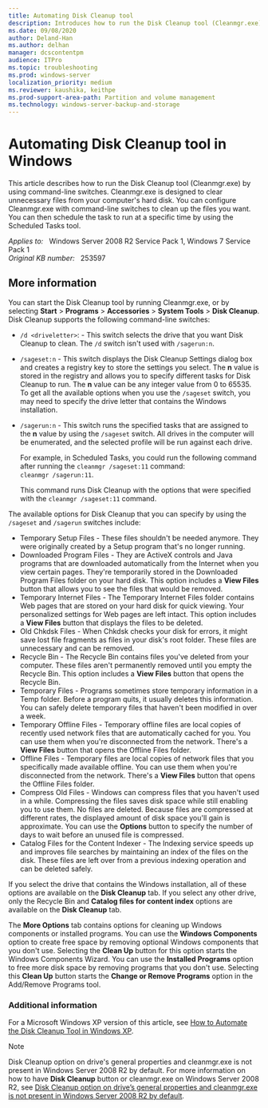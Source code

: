 ```yaml
---
title: Automating Disk Cleanup tool
description: Introduces how to run the Disk Cleanup tool (Cleanmgr.exe) by using command-line switches.
ms.date: 09/08/2020
author: Deland-Han
ms.author: delhan
manager: dcscontentpm
audience: ITPro
ms.topic: troubleshooting
ms.prod: windows-server
localization_priority: medium
ms.reviewer: kaushika, keithpe
ms.prod-support-area-path: Partition and volume management
ms.technology: windows-server-backup-and-storage
---
```

# Automating Disk Cleanup tool in Windows

This article describes how to run the Disk Cleanup tool (Cleanmgr.exe) by using command-line switches. Cleanmgr.exe is designed to clear unnecessary files from your computer's hard disk. You can configure Cleanmgr.exe with command-line switches to clean up the files you want. You can then schedule the task to run at a specific time by using the Scheduled Tasks tool.

_Applies to:_ &nbsp; Windows Server 2008 R2 Service Pack 1, Windows 7 Service Pack 1  
_Original KB number:_ &nbsp; 253597

## More information

You can start the Disk Cleanup tool by running Cleanmgr.exe, or by selecting **Start** > **Programs** > **Accessories** > **System Tools** > **Disk Cleanup**. Disk Cleanup supports the following command-line switches:

- `/d <driveletter>`: - This switch selects the drive that you want Disk Cleanup to clean. The `/d` switch isn't used with `/sagerun:n`.
- `/sageset:n` - This switch displays the Disk Cleanup Settings dialog box and creates a registry key to store the settings you select. The **n** value is stored in the registry and allows you to specify different tasks for Disk Cleanup to run. The **n** value can be any integer value from 0 to 65535. To get all the available options when you use the `/sageset` switch, you may need to specify the drive letter that contains the Windows installation.
- `/sagerun:n` - This switch runs the specified tasks that are assigned to the **n** value by using the `/sageset` switch. All drives in the computer will be enumerated, and the selected profile will be run against each drive.

  For example, in Scheduled Tasks, you could run the following command after running the `cleanmgr /sageset:11` command:  
  `cleanmgr /sagerun:11`.

  This command runs Disk Cleanup with the options that were specified with the `cleanmgr /sageset:11` command.

The available options for Disk Cleanup that you can specify by using the `/sageset` and `/sagerun` switches include:

- Temporary Setup Files - These files shouldn't be needed anymore. They were originally created by a Setup program that's no longer running.
- Downloaded Program Files - They are ActiveX controls and Java programs that are downloaded automatically from the Internet when you view certain pages. They're temporarily stored in the Downloaded Program Files folder on your hard disk. This option includes a **View Files** button that allows you to see the files that would be removed.
- Temporary Internet Files - The Temporary Internet Files folder contains Web pages that are stored on your hard disk for quick viewing. Your personalized settings for Web pages are left intact. This option includes a **View Files** button that displays the files to be deleted.
- Old Chkdsk Files - When Chkdsk checks your disk for errors, it might save lost file fragments as files in your disk's root folder. These files are unnecessary and can be removed.
- Recycle Bin - The Recycle Bin contains files you've deleted from your computer. These files aren't permanently removed until you empty the Recycle Bin. This option includes a **View Files** button that opens the Recycle Bin.
- Temporary Files - Programs sometimes store temporary information in a Temp folder. Before a program quits, it usually deletes this information. You can safely delete temporary files that haven't been modified in over a week.
- Temporary Offline Files - Temporary offline files are local copies of recently used network files that are automatically cached for you. You can use them when you're disconnected from the network. There's a **View Files** button that opens the Offline Files folder.
- Offline Files - Temporary files are local copies of network files that you specifically made available offline. You can use them when you're disconnected from the network. There's a **View Files** button that opens the Offline Files folder.
- Compress Old Files - Windows can compress files that you haven't used in a while. Compressing the files saves disk space while still enabling you to use them. No files are deleted. Because files are compressed at different rates, the displayed amount of disk space you'll gain is approximate. You can use the **Options** button to specify the number of days to wait before an unused file is compressed.
- Catalog Files for the Content Indexer - The Indexing service speeds up and improves file searches by maintaining an index of the files on the disk. These files are left over from a previous indexing operation and can be deleted safely.

If you select the drive that contains the Windows installation, all of these options are available on the **Disk Cleanup** tab. If you select any other drive, only the Recycle Bin and **Catalog files for content index** options are available on the **Disk Cleanup** tab.

The **More Options** tab contains options for cleaning up Windows components or installed programs. You can use the **Windows Components** option to create free space by removing optional Windows components that you don't use. Selecting the **Clean Up** button for this option starts the Windows Components Wizard. You can use the **Installed Programs** option to free more disk space by removing programs that you don't use. Selecting this **Clean Up** button starts the **Change or Remove Programs** option in the Add/Remove Programs tool.

### Additional information

For a Microsoft Windows XP version of this article, see [How to Automate the Disk Cleanup Tool in Windows XP](https://support.microsoft.com/help/315246).

> [!NOTE]
> Disk Cleanup option on drive's general properties and cleanmgr.exe is not present in  Windows Server 2008 R2 by default. For more information on how to have **Disk Cleanup** button or cleanmgr.exe on Windows Server 2008 R2, see [Disk Cleanup option on drive’s general properties and cleanmgr.exe is not present in Windows Server 2008 R2 by default](/previous-versions/windows/it-pro/windows-server-2008-R2-and-2008/ff630161(v=ws.10)).
